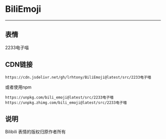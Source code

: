 # BiliEmoji
---
## 表情
2233电子喵
## CDN链接
```
https://cdn.jsdelivr.net/gh/lrhtony/BiliEmoji@latest/src/2233电子喵
```
或者使用npm
```
https://unpkg.com/bili_emoji@latest/src/2233电子喵
https://unpkg.zhimg.com/bili_emoji@latest/src/2233电子喵
```
## 说明
Bilibili 表情的版权归原作者所有
